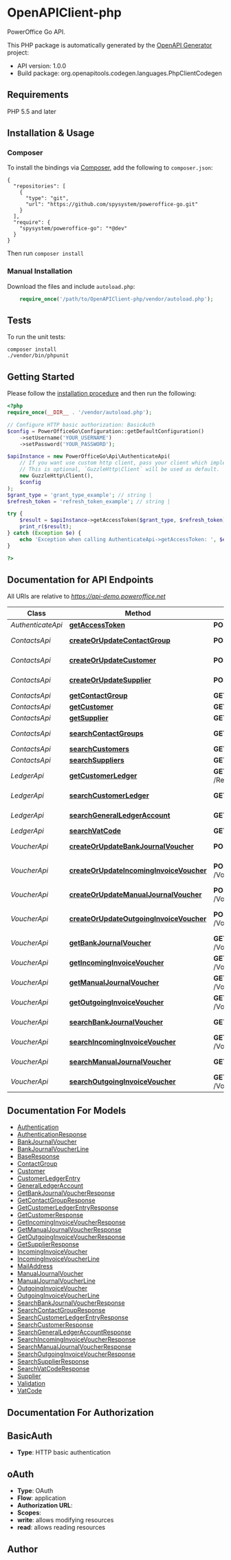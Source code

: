 # OpenAPIClient-php
PowerOffice Go API.

This PHP package is automatically generated by the [OpenAPI Generator](https://openapi-generator.tech) project:

- API version: 1.0.0
- Build package: org.openapitools.codegen.languages.PhpClientCodegen

## Requirements

PHP 5.5 and later

## Installation & Usage
### Composer

To install the bindings via [Composer](http://getcomposer.org/), add the following to `composer.json`:

```
{
  "repositories": [
    {
      "type": "git",
      "url": "https://github.com/spysystem/poweroffice-go.git"
    }
  ],
  "require": {
    "spysystem/poweroffice-go": "*@dev"
  }
}
```

Then run `composer install`

### Manual Installation

Download the files and include `autoload.php`:

```php
    require_once('/path/to/OpenAPIClient-php/vendor/autoload.php');
```

## Tests

To run the unit tests:

```
composer install
./vendor/bin/phpunit
```

## Getting Started

Please follow the [installation procedure](#installation--usage) and then run the following:

```php
<?php
require_once(__DIR__ . '/vendor/autoload.php');

// Configure HTTP basic authorization: BasicAuth
$config = PowerOfficeGo\Configuration::getDefaultConfiguration()
    ->setUsername('YOUR_USERNAME')
    ->setPassword('YOUR_PASSWORD');

$apiInstance = new PowerOfficeGo\Api\AuthenticateApi(
    // If you want use custom http client, pass your client which implements `GuzzleHttp\ClientInterface`.
    // This is optional, `GuzzleHttp\Client` will be used as default.
    new GuzzleHttp\Client(),
    $config
);
$grant_type = 'grant_type_example'; // string | 
$refresh_token = 'refresh_token_example'; // string | 

try {
    $result = $apiInstance->getAccessToken($grant_type, $refresh_token);
    print_r($result);
} catch (Exception $e) {
    echo 'Exception when calling AuthenticateApi->getAccessToken: ', $e->getMessage(), PHP_EOL;
}

?>
```

## Documentation for API Endpoints

All URIs are relative to *https://api-demo.poweroffice.net*

Class | Method | HTTP request | Description
------------ | ------------- | ------------- | -------------
*AuthenticateApi* | [**getAccessToken**](docs/Api/AuthenticateApi.md#getaccesstoken) | **POST** /OAuth/Token | Get Access Token
*ContactsApi* | [**createOrUpdateContactGroup**](docs/Api/ContactsApi.md#createorupdatecontactgroup) | **POST** /ContactGroup | Create or Update Contact Group
*ContactsApi* | [**createOrUpdateCustomer**](docs/Api/ContactsApi.md#createorupdatecustomer) | **POST** /Customer | Create or Update Customer
*ContactsApi* | [**createOrUpdateSupplier**](docs/Api/ContactsApi.md#createorupdatesupplier) | **POST** /Supplier | Create or Update Supplier
*ContactsApi* | [**getContactGroup**](docs/Api/ContactsApi.md#getcontactgroup) | **GET** /ContactGroup/{id} | Get Contact Group
*ContactsApi* | [**getCustomer**](docs/Api/ContactsApi.md#getcustomer) | **GET** /Customer/{id} | Get Customer
*ContactsApi* | [**getSupplier**](docs/Api/ContactsApi.md#getsupplier) | **GET** /Supplier/{id} | Get Supplier
*ContactsApi* | [**searchContactGroups**](docs/Api/ContactsApi.md#searchcontactgroups) | **GET** /ContactGroup | Search Contact Groups
*ContactsApi* | [**searchCustomers**](docs/Api/ContactsApi.md#searchcustomers) | **GET** /Customer | Search Customers
*ContactsApi* | [**searchSuppliers**](docs/Api/ContactsApi.md#searchsuppliers) | **GET** /Supplier | Search Suppliers
*LedgerApi* | [**getCustomerLedger**](docs/Api/LedgerApi.md#getcustomerledger) | **GET** /Reporting/CustomerLedger/{matchId} | Get Customer Ledgers
*LedgerApi* | [**searchCustomerLedger**](docs/Api/LedgerApi.md#searchcustomerledger) | **GET** /Reporting/CustomerLedger | Search CustomerLedgers
*LedgerApi* | [**searchGeneralLedgerAccount**](docs/Api/LedgerApi.md#searchgeneralledgeraccount) | **GET** /GeneralLedgerAccount | Search GeneralLedgerAccount
*LedgerApi* | [**searchVatCode**](docs/Api/LedgerApi.md#searchvatcode) | **GET** /VatCode | Search Vat Code
*VoucherApi* | [**createOrUpdateBankJournalVoucher**](docs/Api/VoucherApi.md#createorupdatebankjournalvoucher) | **POST** /Voucher/BankJournalVoucher | Create or Update ManualJournalVoucher
*VoucherApi* | [**createOrUpdateIncomingInvoiceVoucher**](docs/Api/VoucherApi.md#createorupdateincominginvoicevoucher) | **POST** /Voucher/IncomingInvoiceVoucher | Create or Update Incoming Invoice Voucher
*VoucherApi* | [**createOrUpdateManualJournalVoucher**](docs/Api/VoucherApi.md#createorupdatemanualjournalvoucher) | **POST** /Voucher/ManualJournalVoucher | Create or Update ManualJournalVoucher
*VoucherApi* | [**createOrUpdateOutgoingInvoiceVoucher**](docs/Api/VoucherApi.md#createorupdateoutgoinginvoicevoucher) | **POST** /Voucher/OutgoingInvoiceVoucher | Create or Update Outgoing Invoice Voucher
*VoucherApi* | [**getBankJournalVoucher**](docs/Api/VoucherApi.md#getbankjournalvoucher) | **GET** /Voucher/BankJournalVoucher/{id} | Get BankJournalVoucher
*VoucherApi* | [**getIncomingInvoiceVoucher**](docs/Api/VoucherApi.md#getincominginvoicevoucher) | **GET** /Voucher/IncomingInvoiceVoucher/{id} | Get Incoming Invoice Voucher
*VoucherApi* | [**getManualJournalVoucher**](docs/Api/VoucherApi.md#getmanualjournalvoucher) | **GET** /Voucher/ManualJournalVoucher/{id} | Get ManualJournalVoucher
*VoucherApi* | [**getOutgoingInvoiceVoucher**](docs/Api/VoucherApi.md#getoutgoinginvoicevoucher) | **GET** /Voucher/OutgoingInvoiceVoucher/{id} | Get Outgoing Invoice Voucher
*VoucherApi* | [**searchBankJournalVoucher**](docs/Api/VoucherApi.md#searchbankjournalvoucher) | **GET** /Voucher/BankJournalVoucher | Search Bank Journal Vouchers
*VoucherApi* | [**searchIncomingInvoiceVoucher**](docs/Api/VoucherApi.md#searchincominginvoicevoucher) | **GET** /Voucher/IncomingInvoiceVoucher | Search Incoming Invoice Vouchers
*VoucherApi* | [**searchManualJournalVoucher**](docs/Api/VoucherApi.md#searchmanualjournalvoucher) | **GET** /Voucher/ManualJournalVoucher | Search Manual Journal Vouchers
*VoucherApi* | [**searchOutgoingInvoiceVoucher**](docs/Api/VoucherApi.md#searchoutgoinginvoicevoucher) | **GET** /Voucher/OutgoingInvoiceVoucher | Search Outgoing Invoice Vouchers


## Documentation For Models

 - [Authentication](docs/Model/Authentication.md)
 - [AuthenticationResponse](docs/Model/AuthenticationResponse.md)
 - [BankJournalVoucher](docs/Model/BankJournalVoucher.md)
 - [BankJournalVoucherLine](docs/Model/BankJournalVoucherLine.md)
 - [BaseResponse](docs/Model/BaseResponse.md)
 - [ContactGroup](docs/Model/ContactGroup.md)
 - [Customer](docs/Model/Customer.md)
 - [CustomerLedgerEntry](docs/Model/CustomerLedgerEntry.md)
 - [GeneralLedgerAccount](docs/Model/GeneralLedgerAccount.md)
 - [GetBankJournalVoucherResponse](docs/Model/GetBankJournalVoucherResponse.md)
 - [GetContactGroupResponse](docs/Model/GetContactGroupResponse.md)
 - [GetCustomerLedgerEntryResponse](docs/Model/GetCustomerLedgerEntryResponse.md)
 - [GetCustomerResponse](docs/Model/GetCustomerResponse.md)
 - [GetIncomingInvoiceVoucherResponse](docs/Model/GetIncomingInvoiceVoucherResponse.md)
 - [GetManualJournalVoucherResponse](docs/Model/GetManualJournalVoucherResponse.md)
 - [GetOutgoingInvoiceVoucherResponse](docs/Model/GetOutgoingInvoiceVoucherResponse.md)
 - [GetSupplierResponse](docs/Model/GetSupplierResponse.md)
 - [IncomingInvoiceVoucher](docs/Model/IncomingInvoiceVoucher.md)
 - [IncomingInvoiceVoucherLine](docs/Model/IncomingInvoiceVoucherLine.md)
 - [MailAddress](docs/Model/MailAddress.md)
 - [ManualJournalVoucher](docs/Model/ManualJournalVoucher.md)
 - [ManualJournalVoucherLine](docs/Model/ManualJournalVoucherLine.md)
 - [OutgoingInvoiceVoucher](docs/Model/OutgoingInvoiceVoucher.md)
 - [OutgoingInvoiceVoucherLine](docs/Model/OutgoingInvoiceVoucherLine.md)
 - [SearchBankJournalVoucherResponse](docs/Model/SearchBankJournalVoucherResponse.md)
 - [SearchContactGroupResponse](docs/Model/SearchContactGroupResponse.md)
 - [SearchCustomerLedgerEntryResponse](docs/Model/SearchCustomerLedgerEntryResponse.md)
 - [SearchCustomerResponse](docs/Model/SearchCustomerResponse.md)
 - [SearchGeneralLedgerAccountResponse](docs/Model/SearchGeneralLedgerAccountResponse.md)
 - [SearchIncomingInvoiceVoucherResponse](docs/Model/SearchIncomingInvoiceVoucherResponse.md)
 - [SearchManualJournalVoucherResponse](docs/Model/SearchManualJournalVoucherResponse.md)
 - [SearchOutgoingInvoiceVoucherResponse](docs/Model/SearchOutgoingInvoiceVoucherResponse.md)
 - [SearchSupplierResponse](docs/Model/SearchSupplierResponse.md)
 - [SearchVatCodeResponse](docs/Model/SearchVatCodeResponse.md)
 - [Supplier](docs/Model/Supplier.md)
 - [Validation](docs/Model/Validation.md)
 - [VatCode](docs/Model/VatCode.md)


## Documentation For Authorization


## BasicAuth

- **Type**: HTTP basic authentication

## oAuth

- **Type**: OAuth
- **Flow**: application
- **Authorization URL**: 
- **Scopes**: 
 - **write**: allows modifying resources
 - **read**: allows reading resources


## Author




